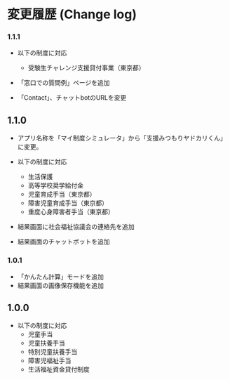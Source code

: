 # 変更履歴 (Change log)

### 1.1.1

- 以下の制度に対応
  - 受験生チャレンジ支援貸付事業（東京都）

- 「窓口での質問例」ページを追加

- 「Contact」、チャットbotのURLを変更

## 1.1.0

- アプリ名称を「マイ制度シミュレータ」から「支援みつもりヤドカリくん」に変更。

- 以下の制度に対応
  - 生活保護
  - 高等学校奨学給付金
  - 児童育成手当（東京都）
  - 障害児童育成手当（東京都）
  - 重度心身障害者手当（東京都）

- 結果画面に社会福祉協議会の連絡先を追加

- 結果画面のチャットボットを追加

### 1.0.1
- 「かんたん計算」モードを追加
- 結果画面の画像保存機能を追加

## 1.0.0

- 以下の制度に対応
  - 児童手当
  - 児童扶養手当
  - 特別児童扶養手当
  - 障害児福祉手当
  - 生活福祉資金貸付制度
